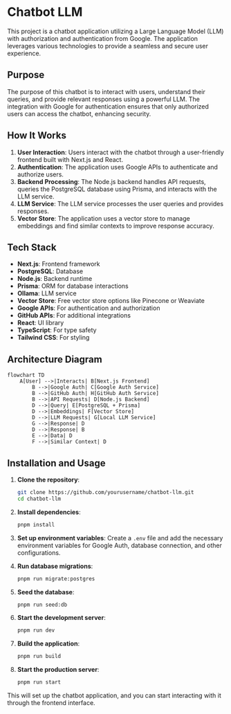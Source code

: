 # Chatbot LLM

This project is a chatbot application utilizing a Large Language Model (LLM) with authorization and authentication from Google. The application leverages various technologies to provide a seamless and secure user experience.

## Purpose

The purpose of this chatbot is to interact with users, understand their queries, and provide relevant responses using a powerful LLM. The integration with Google for authentication ensures that only authorized users can access the chatbot, enhancing security.

## How It Works

1. **User Interaction**: Users interact with the chatbot through a user-friendly frontend built with Next.js and React.
2. **Authentication**: The application uses Google APIs to authenticate and authorize users.
3. **Backend Processing**: The Node.js backend handles API requests, queries the PostgreSQL database using Prisma, and interacts with the LLM service.
4. **LLM Service**: The LLM service processes the user queries and provides responses.
5. **Vector Store**: The application uses a vector store to manage embeddings and find similar contexts to improve response accuracy.

## Tech Stack

- **Next.js**: Frontend framework
- **PostgreSQL**: Database
- **Node.js**: Backend runtime
- **Prisma**: ORM for database interactions
- **Ollama**: LLM service
- **Vector Store**: Free vector store options like Pinecone or Weaviate
- **Google APIs**: For authentication and authorization
- **GitHub APIs**: For additional integrations
- **React**: UI library
- **TypeScript**: For type safety
- **Tailwind CSS**: For styling

## Architecture Diagram

```mermaid
flowchart TD
    A[User] -->|Interacts| B[Next.js Frontend]
        B -->|Google Auth| C[Google Auth Service]
        B -->|GitHub Auth| H[GitHub Auth Service]
        B -->|API Requests| D[Node.js Backend]
        D -->|Query| E[PostgreSQL + Prisma]
        D -->|Embeddings| F[Vector Store]
        D -->|LLM Requests| G[Local LLM Service]
        G -->|Response| D
        D -->|Response| B
        E -->|Data| D
        F -->|Similar Context| D
```

## Installation and Usage

1. **Clone the repository**:
    ```bash
    git clone https://github.com/yourusername/chatbot-llm.git
    cd chatbot-llm
    ```

2. **Install dependencies**:
    ```bash
    pnpm install
    ```

3. **Set up environment variables**:
    Create a `.env` file and add the necessary environment variables for Google Auth, database connection, and other configurations.

4. **Run database migrations**:
    ```bash
    pnpm run migrate:postgres
    ```

5. **Seed the database**:
    ```bash
    pnpm run seed:db
    ```

6. **Start the development server**:
    ```bash
    pnpm run dev
    ```

7. **Build the application**:
    ```bash
    pnpm run build
    ```

8. **Start the production server**:
    ```bash
    pnpm run start
    ```

This will set up the chatbot application, and you can start interacting with it through the frontend interface.
